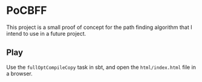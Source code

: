 # PoCBFF

This project is a small proof of concept for the path finding algorithm that I intend to use in a future project.

## Play

Use the `fullOptCompileCopy` task in sbt, and open the `html/index.html` file in a browser.